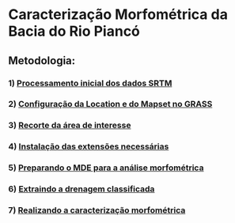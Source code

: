 # Caracterização Morfométrica da Bacia do Rio Piancó

## Metodologia:


### 1) [Processamento inicial dos dados SRTM][1]

### 2) [Configuração da Location e do Mapset no GRASS][2]

### 3) [Recorte da área de interesse][3]

### 4) [Instalação das extensões necessárias][4]

### 5) [Preparando o MDE para a análise morfométrica][5]

### 6) [Extraindo a drenagem classificada][6]

### 7) [Realizando a caracterização morfométrica][7]


[1]:processamento_inicial.md

[2]:location_mapset.md

[3]:recorte.md

[4]:extensoes.md

[5]:preparando_dem_analise.md

[6]:drenagem.md

[7]:analise.md

